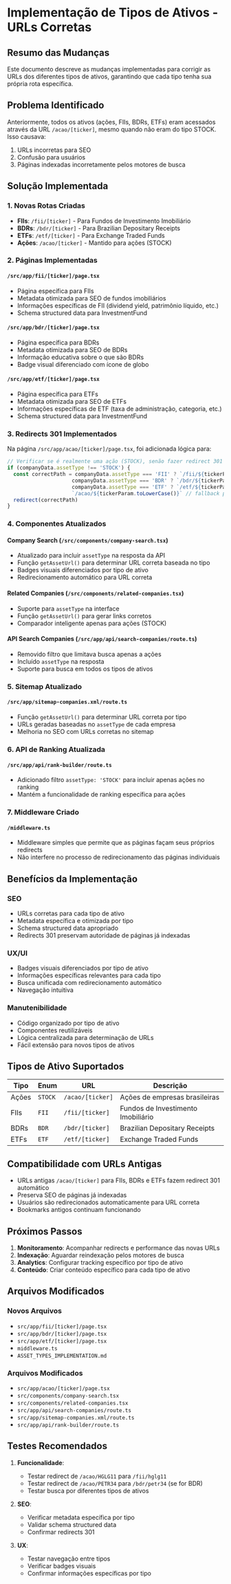# Implementação de Tipos de Ativos - URLs Corretas

## Resumo das Mudanças

Este documento descreve as mudanças implementadas para corrigir as URLs dos diferentes tipos de ativos, garantindo que cada tipo tenha sua própria rota específica.

## Problema Identificado

Anteriormente, todos os ativos (ações, FIIs, BDRs, ETFs) eram acessados através da URL `/acao/[ticker]`, mesmo quando não eram do tipo STOCK. Isso causava:

1. URLs incorretas para SEO
2. Confusão para usuários
3. Páginas indexadas incorretamente pelos motores de busca

## Solução Implementada

### 1. Novas Rotas Criadas

- **FIIs**: `/fii/[ticker]` - Para Fundos de Investimento Imobiliário
- **BDRs**: `/bdr/[ticker]` - Para Brazilian Depositary Receipts  
- **ETFs**: `/etf/[ticker]` - Para Exchange Traded Funds
- **Ações**: `/acao/[ticker]` - Mantido para ações (STOCK)

### 2. Páginas Implementadas

#### `/src/app/fii/[ticker]/page.tsx`
- Página específica para FIIs
- Metadata otimizada para SEO de fundos imobiliários
- Informações específicas de FII (dividend yield, patrimônio líquido, etc.)
- Schema structured data para InvestmentFund

#### `/src/app/bdr/[ticker]/page.tsx`
- Página específica para BDRs
- Metadata otimizada para SEO de BDRs
- Informação educativa sobre o que são BDRs
- Badge visual diferenciado com ícone de globo

#### `/src/app/etf/[ticker]/page.tsx`
- Página específica para ETFs
- Metadata otimizada para SEO de ETFs
- Informações específicas de ETF (taxa de administração, categoria, etc.)
- Schema structured data para InvestmentFund

### 3. Redirects 301 Implementados

Na página `/src/app/acao/[ticker]/page.tsx`, foi adicionada lógica para:

```typescript
// Verificar se é realmente uma ação (STOCK), senão fazer redirect 301 para a URL correta
if (companyData.assetType !== 'STOCK') {
  const correctPath = companyData.assetType === 'FII' ? `/fii/${tickerParam.toLowerCase()}` :
                     companyData.assetType === 'BDR' ? `/bdr/${tickerParam.toLowerCase()}` :
                     companyData.assetType === 'ETF' ? `/etf/${tickerParam.toLowerCase()}` :
                     `/acao/${tickerParam.toLowerCase()}` // fallback para STOCK
  redirect(correctPath)
}
```

### 4. Componentes Atualizados

#### Company Search (`/src/components/company-search.tsx`)
- Atualizado para incluir `assetType` na resposta da API
- Função `getAssetUrl()` para determinar URL correta baseada no tipo
- Badges visuais diferenciados por tipo de ativo
- Redirecionamento automático para URL correta

#### Related Companies (`/src/components/related-companies.tsx`)
- Suporte para `assetType` na interface
- Função `getAssetUrl()` para gerar links corretos
- Comparador inteligente apenas para ações (STOCK)

#### API Search Companies (`/src/app/api/search-companies/route.ts`)
- Removido filtro que limitava busca apenas a ações
- Incluído `assetType` na resposta
- Suporte para busca em todos os tipos de ativos

### 5. Sitemap Atualizado

#### `/src/app/sitemap-companies.xml/route.ts`
- Função `getAssetUrl()` para determinar URL correta por tipo
- URLs geradas baseadas no `assetType` de cada empresa
- Melhoria no SEO com URLs corretas no sitemap

### 6. API de Ranking Atualizada

#### `/src/app/api/rank-builder/route.ts`
- Adicionado filtro `assetType: 'STOCK'` para incluir apenas ações no ranking
- Mantém a funcionalidade de ranking específica para ações

### 7. Middleware Criado

#### `/middleware.ts`
- Middleware simples que permite que as páginas façam seus próprios redirects
- Não interfere no processo de redirecionamento das páginas individuais

## Benefícios da Implementação

### SEO
- URLs corretas para cada tipo de ativo
- Metadata específica e otimizada por tipo
- Schema structured data apropriado
- Redirects 301 preservam autoridade de páginas já indexadas

### UX/UI
- Badges visuais diferenciados por tipo de ativo
- Informações específicas relevantes para cada tipo
- Busca unificada com redirecionamento automático
- Navegação intuitiva

### Manutenibilidade
- Código organizado por tipo de ativo
- Componentes reutilizáveis
- Lógica centralizada para determinação de URLs
- Fácil extensão para novos tipos de ativos

## Tipos de Ativo Suportados

| Tipo | Enum | URL | Descrição |
|------|------|-----|-----------|
| Ações | `STOCK` | `/acao/[ticker]` | Ações de empresas brasileiras |
| FIIs | `FII` | `/fii/[ticker]` | Fundos de Investimento Imobiliário |
| BDRs | `BDR` | `/bdr/[ticker]` | Brazilian Depositary Receipts |
| ETFs | `ETF` | `/etf/[ticker]` | Exchange Traded Funds |

## Compatibilidade com URLs Antigas

- URLs antigas `/acao/[ticker]` para FIIs, BDRs e ETFs fazem redirect 301 automático
- Preserva SEO de páginas já indexadas
- Usuários são redirecionados automaticamente para URL correta
- Bookmarks antigos continuam funcionando

## Próximos Passos

1. **Monitoramento**: Acompanhar redirects e performance das novas URLs
2. **Indexação**: Aguardar reindexação pelos motores de busca
3. **Analytics**: Configurar tracking específico por tipo de ativo
4. **Conteúdo**: Criar conteúdo específico para cada tipo de ativo

## Arquivos Modificados

### Novos Arquivos
- `src/app/fii/[ticker]/page.tsx`
- `src/app/bdr/[ticker]/page.tsx`
- `src/app/etf/[ticker]/page.tsx`
- `middleware.ts`
- `ASSET_TYPES_IMPLEMENTATION.md`

### Arquivos Modificados
- `src/app/acao/[ticker]/page.tsx`
- `src/components/company-search.tsx`
- `src/components/related-companies.tsx`
- `src/app/api/search-companies/route.ts`
- `src/app/sitemap-companies.xml/route.ts`
- `src/app/api/rank-builder/route.ts`

## Testes Recomendados

1. **Funcionalidade**:
   - Testar redirect de `/acao/HGLG11` para `/fii/hglg11`
   - Testar redirect de `/acao/PETR34` para `/bdr/petr34` (se for BDR)
   - Testar busca por diferentes tipos de ativos

2. **SEO**:
   - Verificar metadata específica por tipo
   - Validar schema structured data
   - Confirmar redirects 301

3. **UX**:
   - Testar navegação entre tipos
   - Verificar badges visuais
   - Confirmar informações específicas por tipo